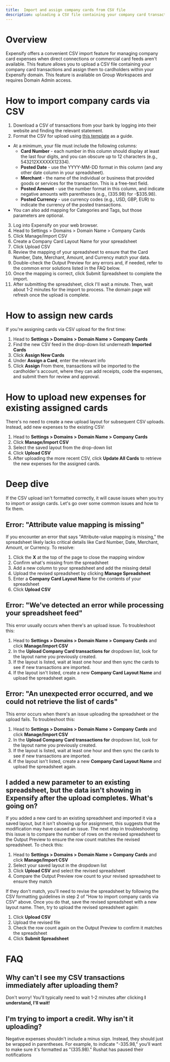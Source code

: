 ```yaml
---
title:  Import and assign company cards from CSV file
description: uploading a CSV file containing your company card transactions
---
```


# Overview
Expensify offers a convenient CSV import feature for managing company card expenses when direct connections or commercial card feeds aren't available. This feature allows you to upload a CSV file containing your company card transactions and assign them to cardholders within your Expensify domain.
This feature is available on Group Workspaces and requires Domain Admin access.

# How to import company cards via CSV
1. Download a CSV of transactions from your bank by logging into their website and finding the relevant statement.
2. Format the CSV for upload using [this template](https://s3-us-west-1.amazonaws.com/concierge-responses-expensify-com/uploads%2F1594908368712-Best+Example+CSV+for+Domains.csv) as a guide. 
- At a minimum, your file must include the following columns:
  - **Card Number** - each number in this column should display at least the last four digits, and you can obscure up to 12 characters 
(e.g., 543212XXXXXX12334).
  - **Posted Date** - use the YYYY-MM-DD format in this column (and any other date column in your spreadsheet).
  - **Merchant** - the name of the individual or business that provided goods or services for the transaction. This is a free-text field. 
  - **Posted Amount** - use the number format in this column, and indicate negative amounts with parentheses (e.g., (335.98) for -$335.98).
  - **Posted Currency** - use currency codes (e.g., USD, GBP, EUR) to indicate the currency of the posted transactions.
- You can also add mapping for Categories and Tags, but those parameters are optional. 
3. Log into Expensify on your web browser.
4. Head to Settings > Domains > Domain Name > Company Cards
5. Click Manage/Import CSV
6. Create a Company Card Layout Name for your spreadsheet
7. Click Upload CSV
8. Review the mapping of your spreadsheet to ensure that the Card Number, Date, Merchant, Amount, and Currency match your data. 
9. Double-check the Output Preview for any errors and, if needed, refer to the common error solutions listed in the FAQ below. 
10. Once the mapping is correct, click Submit Spreadsheet to complete the import.
11. After submitting the spreadsheet, click I'll wait a minute. Then, wait about 1-2 minutes for the import to process. The domain page will refresh once the upload is complete.

# How to assign new cards 
If you're assigning cards via CSV upload for the first time:
1. Head to **Settings > Domains > Domain Name > Company Cards**
2. Find the new CSV feed in the drop-down list underneath **Imported Cards**
3. Click **Assign New Cards**
4. Under **Assign a Card**, enter the relevant info
5. Click **Assign**
From there, transactions will be imported to the cardholder's account, where they can add receipts, code the expenses, and submit them for review and approval.

# How to upload new expenses for existing assigned cards
There's no need to create a new upload layout for subsequent CSV uploads. Instead, add new expenses to the existing CSV:
1. Head to **Settings > Domains > Domain Name > Company Cards**
2. Click **Manage/Import CSV**
3. Select the saved layout from the drop-down list
4. Click **Upload CSV**
5. After uploading the more recent CSV, click **Update All Cards** to retrieve the new expenses for the assigned cards.

# Deep dive
If the CSV upload isn't formatted correctly, it will cause issues when you try to import or assign cards. Let's go over some common issues and how to fix them. 

## Error: "Attribute value mapping is missing"
If you encounter an error that says "Attribute-value mapping is missing," the spreadsheet likely lacks critical details like Card Number, Date, Merchant, Amount, or Currency. To resolve:
1. Click the **X** at the top of the page to close the mapping window
2. Confirm what's missing from the spreadsheet
3. Add a new column to your spreadsheet and add the missing detail
4. Upload the revised spreadsheet by clicking **Manage Spreadsheet**
5. Enter a **Company Card Layout Name** for the contents of your spreadsheet
6. Click **Upload CSV**

## Error: "We've detected an error while processing your spreadsheet feed"
This error usually occurs when there's an upload issue. 
To troubleshoot this:
1. Head to **Settings > Domains > Domain Name > Company Cards** and click **Manage/Import CSV**
2. In the **Upload Company Card transactions for** dropdown list, look for the layout name you previously created.
3. If the layout is listed, wait at least one hour and then sync the cards to see if new transactions are imported. 
4. If the layout isn't listed, create a new **Company Card Layout Name** and upload the spreadsheet again.

## Error: "An unexpected error occurred, and we could not retrieve the list of cards"
This error occurs when there's an issue uploading the spreadsheet or the upload fails. 
To troubleshoot this: 
1. Head to **Settings > Domains > Domain Name > Company Cards** and click **Manage/Import CSV**
2. In the **Upload Company Card transactions for** dropdown list, look for the layout name you previously created.
3. If the layout is listed, wait at least one hour and then sync the cards to see if new transactions are imported. 
4. If the layout isn't listed, create a new **Company Card Layout Name** and upload the spreadsheet again.


## I added a new parameter to an existing spreadsheet, but the data isn't showing in Expensify after the upload completes. What's going on?
If you added a new card to an existing spreadsheet and imported it via a saved layout, but it isn't showing up for assignment, this suggests that the modification may have caused an issue.
The next step in troubleshooting this issue is to compare the number of rows on the revised spreadsheet to the Output Preview to ensure the row count matches the revised spreadsheet. 
To check this:
1. Head to **Settings > Domains > Domain Name > Company Cards** and click **Manage/Import CSV** 
2. Select your saved layout in the dropdown list
3. Click **Upload CSV** and select the revised spreadsheet
4. Compare the Output Preview row count to your revised spreadsheet to ensure they match


If they don't match, you'll need to revise the spreadsheet by following the CSV formatting guidelines in step 2 of "How to import company cards via CSV" above.
Once you do that, save the revised spreadsheet with a new layout name.
Then, try to upload the revised spreadsheet again: 

1. Click **Upload CSV**
2. Upload the revised file 
3. Check the row count again on the Output Preview to confirm it matches the spreadsheet
4. Click **Submit Spreadsheet**

# FAQ 
## Why can't I see my CSV transactions immediately after uploading them?
Don't worry! You'll typically need to wait 1-2 minutes after clicking **I understand, I'll wait!**

## I'm trying to import a credit. Why isn't it uploading?
Negative expenses shouldn't include a minus sign. Instead, they should just be wrapped in parentheses. For example, to indicate "-335.98," you'll want to make sure it's formatted as "(335.98)."
Rushat has paused their notifications
